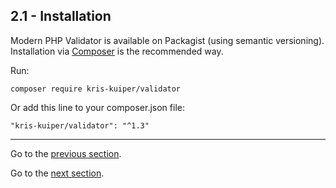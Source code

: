 ## 2.1 - Installation

Modern PHP Validator is available on Packagist (using semantic versioning). Installation via [Composer](https://getcomposer.org/) is the recommended way.

Run:
```shell script
composer require kris-kuiper/validator
```

Or add this line to your composer.json file:
```shell script
"kris-kuiper/validator": "^1.3"
```

---------------

Go to the [previous section](/docs/1-intro/1.2-head-first-example.md).

Go to the [next section](/docs/1-intro/1.2-head-first-example.md).